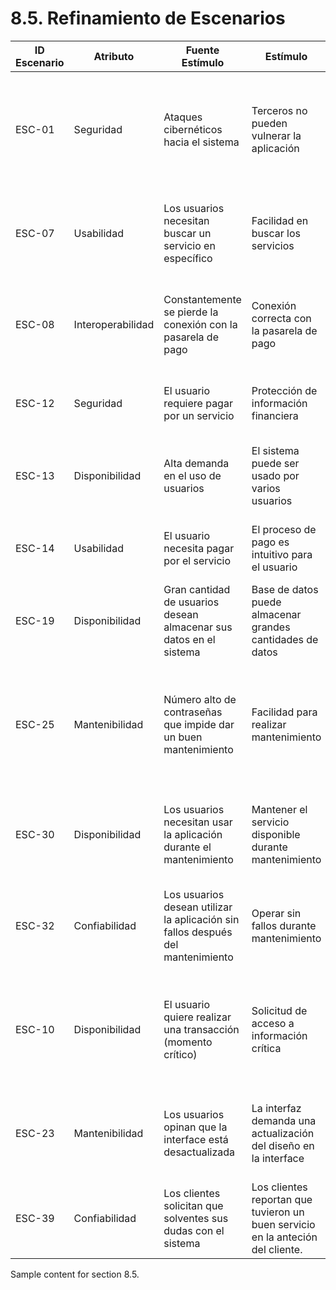 # 8.5. Refinamiento de Escenarios

| ID Escenario | Atributo  | Fuente Estímulo | Estímulo | Artefacto | Entorno | Respuesta | Medida de Respuesta |
|---------------|---------|--------------------------------|------------------------------------|---------------------------------------------|-------------------------------------|-------------------------------------------------------------------------------------------|------------------------------------------------------------------------------------------------|
| ESC-01 | Seguridad | Ataques cibernéticos hacia el sistema | Terceros no pueden vulnerar la aplicación | Aplicación| Proceso de protección ante la integridad de la aplicación | El sistema debe proteger los datos personales de los clientes ante ataques cibernéticos como la inyección SQL | Se filtraron 0% de los datos ante ataques cibernéticos |
| ESC-07 | Usabilidad | Los usuarios necesitan buscar un servicio en específico | Facilidad en buscar los servicios | Interfaz de la página web | Búsqueda y recomendación de servicios | La interfaz debe ser amigable e intuitivo para facilitar el uso de la aplicación | Menos de 5 usuarios reportan quejas sobre la interfaz de búsqueda. |
| ESC-08 | Interoperabilidad | Constantemente se pierde la conexión con la pasarela de pago | Conexión correcta con la pasarela de pago | Backend | Proceso de pago por el servicio | En todo momento, el sistema de pago permanece correctamente conectado. | La conexión con la pasarela de pago se cumplió el 100% de las veces |
| ESC-12 | Seguridad | El usuario requiere pagar por un servicio | Protección de información financiera | Aplicación | Almacenamiento seguro de datos sensibles | Protege los datos financieros contra accesos no autorizados. | El 100% de los datos sensibles fueron encriptados |
| ESC-13 | Disponibilidad | Alta demanda en el uso de usuarios | El sistema puede ser usado por varios usuarios | Backend | Horarios donde la mayoria de gente se conecta al mismo tiempo | Escala para soportar el pico sin interrupciones. | Menos de 8% de los usuarios son afectados por la alta demanda en la aplicación. |
| ESC-14 | Usabilidad | El usuario necesita pagar por el servicio | El proceso de pago es intuitivo para el usuario | Interfaz de la página web | Proceso de pago por el servicio | La interfaz debe ser amigable para el usuario. | Menos de 5 registros por quejas ante la interfaz de pago. |
| ESC-19 | Disponibilidad | Gran cantidad de usuarios desean almacenar sus datos en el sistema | Base de datos puede almacenar grandes cantidades de datos | Base de datos | Almacenamiento de datos | Contar con un plan para extender la capacidad de base de datos | Menos del 85% de capacidad en la base de datos fué utilizada |
| ESC-25 | Mantenibilidad  | Número alto de contraseñas que impide dar un buen mantenimiento | Facilidad para realizar mantenimiento | Espacio de QA (Quality Assurance) | Proceso de mantenimiento | La aplicación debe clave maestro para acceder completamente a la aplicación y facilitar procesos de soporte y mantenimiento. | El tiempo medio para dar mantenimiento es menos de 1 hora. |
| ESC-30 | Disponibilidad  | Los usuarios necesitan usar la aplicación durante el mantenimiento | Mantener el servicio disponible durante mantenimiento | Aplicación | Funcionamiento de la aplicación y proceso de mantenimiento | El sistema permite realizar tareas de mantenimiento sin afectar su disponibilidad | La funcionalidad del sistema se opera al 100% durante la etapa de mantenimiento. |
| ESC-32 | Confiabilidad  | Los usuarios desean utilizar la aplicación sin fallos después del mantenimiento | Operar sin fallos durante mantenimiento | Espacio de QA (Quality Assurance) | Proceso de mantenimiento | Garantiza un funcionamiento estable durante el mantenimiento. | Menos de 5 usuarios reportan quejas por la aplicación luego del mantenimiento. |
| ESC-10 | Disponibilidad  | El usuario quiere realizar una transacción (momento crítico) | Solicitud de acceso a información crítica | Aplicación | Proceso de retorno de información en momentos críticos | El sistema debe estar disponible en todo momento crítico. | Se reportó que menos del 2% de los clientes registran quejas a la hora retornar información en momentos críticos. |
| ESC-23 | Mantenibilidad   | Los usuarios opinan que la interface está desactualizada | La interfaz demanda una actualización del diseño en la interface | Interfaz de la página web | Proceso de renderización de estilos | El sistema debe contar con la capacidad de actualizar su interfaz fácilmente | El tiempo promedio para dar una actualización a la interfaz es de menos de 1 hora. |
| ESC-39 | Confiabilidad   | Los clientes solicitan que solventes sus dudas con el sistema | Los clientes reportan que tuvieron un buen servicio en la anteción del cliente. | Soporte y mesa de ayuda | Proceso de asesoramiento al cliente | Garantizar una experiencia reconfortante en la atención del cliente. | Más del 90% de los clientes estuvieron satisfechos |

Sample content for section 8.5.
